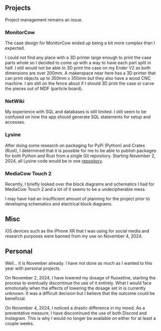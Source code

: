## Projects
Project management remains an issue.

### MonitorCow
The case design for MonitorCow ended up being a bit more complex than I expected. 

I could not find any place with a 3D printer large enough to print the case parts whole so I decided to come up with a way to have each part split in half. I still would not be able to 3D print the case on my Ender V2 as both dimensions are over 200mm. A makerspace near here has a 3D printer that can print objects up to 350mm x 350mm but they also have a wood CNC machine. I am still on the fence about if I should 3D print the case or carve the pieces out of MDF (particle board).

### NetWiki
My experience with SQL and databases is still limited. I still seem to be confused on how the app should generate SQL statements for setup and accesses.

### Lysine
After doing some research on packaging for PyPi (Python) and Crates (Rust), I determined that it is possible for me to be able to publish packages for both Python and Rust from a single Git repository. Starting November 2, 2024, all Lysine code would be in one [repository](https://github.com/ctcl-bregis/lysine).

### MediaCow Touch 2
Recently, I briefly looked over the block diagrams and schematics I had for MediaCow Touch 2 and a lot of it seems to be a undecipherable mess.

I may have had an insufficient amount of planning for the project prior to developing schematics and electrical block diagrams.

## Misc
iOS devices such as the iPhone XR that I was using for social media and research purposes were banned from my use on November 4, 2024.

## Personal
Well... it is November already. I have not done as much as I wanted to this year with personal projects.

On November 2, 2024, I have lowered my dosage of fluoxetine, starting the process to eventually discontinue the use of it entirely. What I would face emotionally when the effects of lowering the dosage set in is currently unknown. It was a difficult decision but I believe that the outcome could be beneficial. 

On November 4, 2024, I noticed a drastic difference in my mood. As a preventative measure, I have discontinued the use of both Discord and Instagram. This is why I would no longer be available on either for at least a couple weeks.

